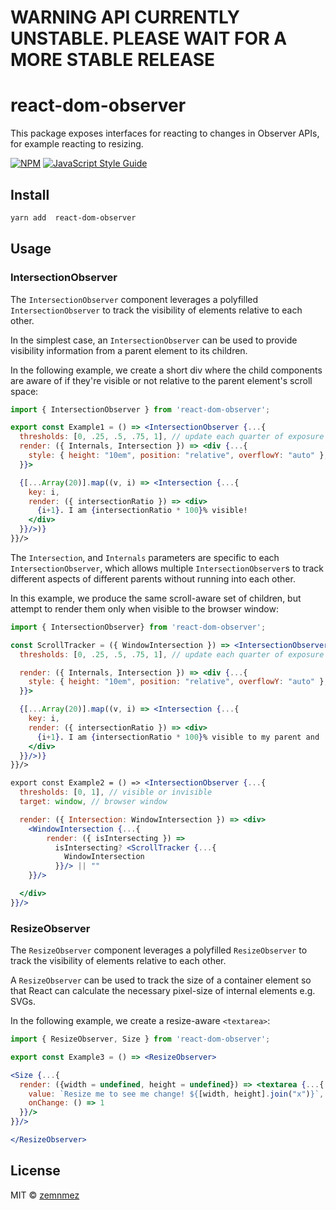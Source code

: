 # WARNING API CURRENTLY UNSTABLE. PLEASE WAIT FOR A MORE STABLE RELEASE
# react-dom-observer
This package exposes interfaces for reacting to changes in Observer APIs, for example reacting to resizing.

[![NPM](https://img.shields.io/npm/v/react-dom-observer.svg)](https://www.npmjs.com/package/react-dom-observer) [![JavaScript Style Guide](https://img.shields.io/badge/code_style-standard-brightgreen.svg)](https://standardjs.com)

## Install

```bash
yarn add  react-dom-observer
```

## Usage
### IntersectionObserver
The `IntersectionObserver` component leverages a polyfilled `IntersectionObserver`
to track the visibility of elements relative to each other.

In the simplest case, an `IntersectionObserver` can be used to provide visibility
information from a parent element to its children.

In the following example, we create a short div where the child components are
aware of if they're visible or not relative to the parent element's scroll
space:

```jsx
import { IntersectionObserver } from 'react-dom-observer';

export const Example1 = () => <IntersectionObserver {...{
  thresholds: [0, .25, .5, .75, 1], // update each quarter of exposure
  render: ({ Internals, Intersection }) => <div {...{
    style: { height: "10em", position: "relative", overflowY: "auto" },
  }}>

  {[...Array(20)].map((v, i) => <Intersection {...{
    key: i,
    render: ({ intersectionRatio }) => <div>
      {i+1}. I am {intersectionRatio * 100}% visible!
    </div>
  }}/>)}
}}/>
```

The `Intersection`, and `Internals` parameters are specific to each
`IntersectionObserver`, which allows multiple `IntersectionObserver`s
to track different aspects of different parents without running into each
other.

In this example, we produce the same scroll-aware set of children, but attempt to render them only when visible to the browser window:

```jsx
import { IntersectionObserver} from 'react-dom-observer';

const ScrollTracker = ({ WindowIntersection }) => <IntersectionObserver {...{
  thresholds: [0, .25, .5, .75, 1], // update each quarter of exposure

  render: ({ Internals, Intersection }) => <div {...{
    style: { height: "10em", position: "relative", overflowY: "auto" },
  }}>

  {[...Array(20)].map((v, i) => <Intersection {...{
    key: i,
    render: ({ intersectionRatio }) => <div>
      {i+1}. I am {intersectionRatio * 100}% visible to my parent and
    </div>
  }}/>)}
}}/>

export const Example2 = () => <IntersectionObserver {...{
  thresholds: [0, 1], // visible or invisible
  target: window, // browser window

  render: ({ Intersection: WindowIntersection }) => <div>
    <WindowIntersection {...{
        render: ({ isIntersecting }) =>
          isIntersecting? <ScrollTracker {...{
            WindowIntersection
          }}/> || ""
    }}/>

  </div>
}}/>
```

### ResizeObserver

The `ResizeObserver` component leverages a polyfilled `ResizeObserver`
to track the visibility of elements relative to each other.

A `ResizeObserver` can be used to track the size of a container element so that
React can calculate the necessary pixel-size of internal elements e.g. SVGs.

In the following example, we create a resize-aware `<textarea>`:

```jsx
import { ResizeObserver, Size } from 'react-dom-observer';

export const Example3 = () => <ResizeObserver>

<Size {...{
  render: ({width = undefined, height = undefined}) => <textarea {...{
    value: `Resize me to see me change! ${[width, height].join("x")}`,
    onChange: () => 1
  }}/>
}}/>

</ResizeObserver>

```




## License

MIT © [zemnmez](https://github.com/zemnmez)
